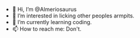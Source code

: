 - 👋 Hi, I’m @Almeriosaurus
- 👀 I’m interested in licking other peoples armpits.
- 🌱 I’m currently learning coding.
- 📫 How to reach me: Don't.

<!---
Almeriosaurus/Almeriosaurus is a ✨ special ✨ repository because its `README.md` (this file) appears on your GitHub profile.
You can click the Preview link to take a look at your changes.
--->
